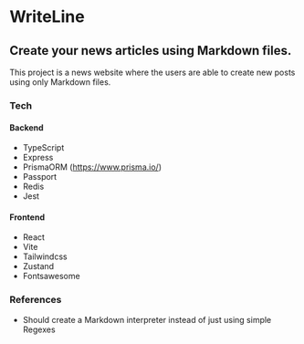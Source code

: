 # WriteLine
## Create your news articles using Markdown files.

This project is a news website where the users are able to create new posts using only Markdown files.

### Tech
#### Backend
- TypeScript
- Express
- PrismaORM (https://www.prisma.io/)
- Passport
- Redis
- Jest

#### Frontend
- React
- Vite
- Tailwindcss
- Zustand
- Fontsawesome 


### References
- Should create a Markdown interpreter instead of just using simple Regexes
